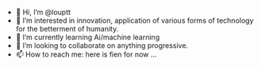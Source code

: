 - 👋 Hi, I’m @louptt
- 👀 I’m interested in innovation, application of various forms of technology for the betterment of humanity.
- 🌱 I’m currently learning Ai/machine learning
- 💞️ I’m looking to collaborate on anything progressive.
- 📫 How to reach me: here is fien for now ...

<!---
louptt/louptt is a ✨ special ✨ repository because its `README.md` (this file) appears on your GitHub profile.
You can click the Preview link to take a look at your changes.
--->
